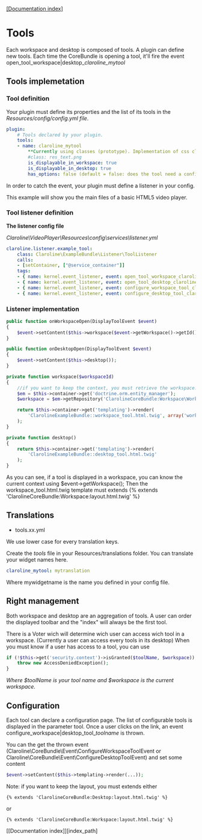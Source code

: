 [[Documentation index]][1]

# Tools

Each workspace and desktop is composed of tools. A plugin can define new tools.
Each time the CoreBundle is opening a tool, it'll fire the event
open_tool_workspace|desktop_*claroline_mytool*

## Tools implemetation

### Tool definition

Your plugin must define its properties and the list of its tools in the *Resources/config/config.yml file*.

```yml
plugin:
    # Tools declared by your plugin.
    tools:
    - name: claroline_mytool
        **Currently using classes (prototype). Implementation of css classes not done yet**
        #class: res_text.png
        is_displayable_in_workspace: true
        is_displayable_in_desktop: true
        has_options: false (default = false: does the tool need a configuration page)
```

In order to catch the event, your plugin must define a listener in your config.

This example will show you the main files of a basic HTML5 video player.

### Tool listener definition

**The listener config file**

*Claroline\VideoPlayer\Resources\config\services\listener.yml*

```yml
claroline.listener.example_tool:
    class: Claroline\ExampleBundle\Listener\ToolListener
    calls:
    - [setContainer, ["@service_container"]]
    tags:
    - { name: kernel.event_listener, event: open_tool_workspace_claroline_mytool, method: onWorkspaceOpen }
    - { name: kernel.event_listener, event: open_tool_desktop_claroline_mytool, method: onDesktopOpen }
    - { name: kernel.event_listener, event: configure_workspace_tool_claroline_mytool, method: onWorkspaceConfigure }
    - { name: kernel.event_listener, event: configure_desktop_tool_claroline_mytool, method: onDesktopConfigure }
```

### Listener implementation

```php
public function onWorkspaceOpen(DisplayToolEvent $event)
{
    $event->setContent($this->workspace($event->getWorkspace()->getId()));
}

public function onDesktopOpen(DisplayToolEvent $event)
{
    $event->setContent($this->desktop());
}

private function workspace($workspaceId)
{
    //if you want to keep the context, you must retrieve the workspace.
    $em = $this->container->get('doctrine.orm.entity_manager');
    $workspace = $em->getRepository('ClarolineCoreBundle:Workspace\Workspace')->find($workspaceId);

    return $this->container->get('templating')->render(
        'ClarolineExampleBundle::workspace_tool.html.twig', array('workspace' => $workspace)
    );
}

private function desktop()
{
    return $this->container->get('templating')->render(
        'ClarolineExampleBundle::desktop_tool.html.twig'
    );
}
```

As you can see, if a tool is displayed in a workspace, you can know the current context
using $event->getWorkspace();
Then the workspace_tool.html.twig template must extends {% extends 'ClarolineCoreBundle:Workspace:layout.html.twig' %}

## Translations

* tools.xx.yml

We use lower case for every translation keys.

Create the *tools* file in your Resources/translations folder.
You can translate your widget names here.

```yml
claroline_mytool: mytranslation
```

Where mywidgetname is the name you defined in your config file.

Right management
----------------

Both workspace and desktop are an aggregation of tools.
A user can order the displayed toolbar and the "index" will always be the
first tool.

There is a Voter wich will determine wich user can access wich tool in a workspace.
(Currently a user can access every tools in its desktop)
When you must know if a user has access to a tool, you can use

```php
if (!$this->get('security.context')->isGranted($toolName, $workspace)) {
    throw new AccessDeniedException();
}
```

*Where $toolName is your tool name and $workspace is the current workspace.*

Configuration
-------------

Each tool can declare a configuration page. The list of configurable tools is displayed
in the parameter tool.
Once a user clicks on the link, an event configure_workspace|desktop_tool_*toolname* is thrown.

You can the get the thrown event (Claroline\CoreBundle\Event\ConfigureWorkspaceToolEvent
or Claroline\CoreBundle\Event\ConfigureDesktopToolEvent) and set some content

```php
$event->setContent($this->templating->render(...));
```

Note: if you want to keep the layout, you must extends either

```html+jinja
{% extends 'ClarolineCoreBundle:Desktop:layout.html.twig' %}
```

or

```html+jinja
{% extends 'ClarolineCoreBundle:Workspace:layout.html.twig' %}
```

[[Documentation index]][index_path]

[1]: ../../index.md
